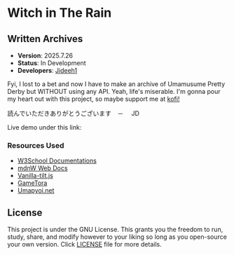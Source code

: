 # Witch in The Rain

## Written Archives

- **Version**: 2025.7.26
- **Status**: In Development
- **Developers**: [Jideeh1](https://github.com/Jideeh1)

Fyi, I lost to a bet and now I have to make an archive of Umamusume Pretty Derby but WITHOUT using any API. Yeah, life's miserable. I'm gonna pour my heart out with this project, so maybe support me at [kofi!](https://ko-fi.com/Manage/)

読んでいただきありがとうございます　－　 JD

Live demo under this link: 

### Resources Used

- [W3School Documentations](https://www.w3schools.com/)
- [mdnW Web Docs](https://developer.mozilla.org/en-US/)
- [Vanilla-tilt.js](https://micku7zu.github.io/vanilla-tilt.js/)
- [GameTora](https://gametora.com/umamusume)
- [Umapyoi.net](https://umapyoi.net/)

## License

This project is under the GNU License. This grants you the freedom to run, study, share, and modify however to your liking so long as you open-source your own version. Click <a href="License.txt">LICENSE</a> file for more details.
